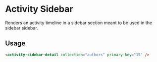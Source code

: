 # Activity Sidebar

Renders an activity timeline in a sidebar section meant to be used in the sidebar sidebar.

## Usage

```html
<activity-sidebar-detail collection="authors" primary-key="15" />
```
